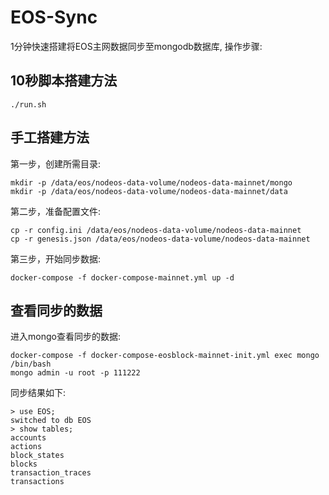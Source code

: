 # EOS-Sync

1分钟快速搭建将EOS主网数据同步至mongodb数据库, 操作步骤:

## 10秒脚本搭建方法

```
./run.sh
```

## 手工搭建方法

第一步，创建所需目录:

```
mkdir -p /data/eos/nodeos-data-volume/nodeos-data-mainnet/mongo
mkdir -p /data/eos/nodeos-data-volume/nodeos-data-mainnet/data
```

第二步，准备配置文件:

```
cp -r config.ini /data/eos/nodeos-data-volume/nodeos-data-mainnet
cp -r genesis.json /data/eos/nodeos-data-volume/nodeos-data-mainnet
```

第三步，开始同步数据:

```
docker-compose -f docker-compose-mainnet.yml up -d
```

## 查看同步的数据

进入mongo查看同步的数据:

```
docker-compose -f docker-compose-eosblock-mainnet-init.yml exec mongo /bin/bash
mongo admin -u root -p 111222
```

同步结果如下:

```
> use EOS;
switched to db EOS
> show tables;
accounts
actions
block_states
blocks
transaction_traces
transactions
```

